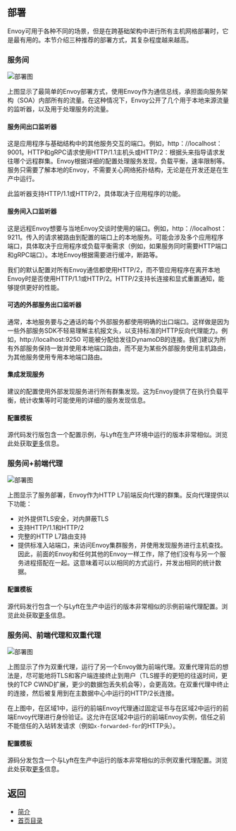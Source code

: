 ## 部署

Envoy可用于各种不同的场景，但是在跨基础架构中进行所有主机网格部署时，它是最有用的。本节介绍三种推荐的部署方式，其复杂程度越来越高。

### 服务间

![部署图](https://www.envoyproxy.io/docs/envoy/latest/_images/service_to_service.svg)

上图显示了最简单的Envoy部署方式，使用Envoy作为通信总线，承担面向服务架构（SOA）内部所有的流量。在这种情况下，Envoy公开了几个用于本地来源流量的监听器，以及用于处理服务的流量。

#### 服务间出口监听器
这是应用程序与基础结构中的其他服务交互的端口。例如，http：//localhost：9001。HTTP和gRPC请求使用HTTP/1.1主机头或HTTP/2：根据头来指导请求发往哪个远程群集。Envoy根据详细的配置处理服务发现，负载平衡，速率限制等。服务只需要了解本地的Envoy，不需要关心网络拓扑结构，无论是在开发还是在生产中运行。

此监听器支持HTTP/1.1或HTTP/2，具体取决于应用程序的功能。

#### 服务间入口监听器
这是远程Envoy想要与当地Envoy交谈时使用的端口。例如，http：//localhost：9211。传入的请求被路由到配置的端口上的本地服务。可能会涉及多个应用程序端口，具体取决于应用程序或负载平衡需求（例如，如果服务同时需要HTTP端口和gRPC端口）。本地Envoy根据需要进行缓冲，断路等。

我们的默认配置对所有Envoy通信都使用HTTP/2，而不管应用程序在离开本地Envoy时是否使用HTTP/1.1或HTTP/2。HTTP/2支持长连接和显式重置通知，能够提供更好的性能。

#### 可选的外部服务出口监听器
通常，本地服务要与之通话的每个外部服务都使用明确的出口端口。这样做是因为一些外部服务SDK不轻易理解主机报文头，以支持标准的HTTP反向代理能力。例如，http://localhost:9250 可能被分配给发往DynamoDB的连接。我们建议为所有外部服务保持一致并使用本地端口路由，而不是为某些外部服务使用主机路由，为其他服务使用专用本地端口路由。

#### 集成发现服务
建议的配置使用外部发现服务进行所有群集发现。这为Envoy提供了在执行负载平衡，统计收集等时可能使用的详细的服务发现信息。

#### 配置模板
源代码发行版包含一个配置示例，与Lyft在生产环境中运行的版本非常相似。浏览此处获取[更多](../Buildingandinstallation/Referenceconfigurations.md)信息。

### 服务间+前端代理

![部署图](https://www.envoyproxy.io/docs/envoy/latest/_images/front_proxy.svg)

上图显示了服务部署，Envoy作为HTTP L7前端反向代理的群集。反向代理提供以下功能：

- 对外提供TLS安全，对内屏蔽TLS
- 支持HTTP/1.1和HTTP/2
- 完整的HTTP L7路由支持
- 提供标准入站端口，来访问Envoy集群服务，并使用发现服务进行主机查找。因此，前面的Envoy和任何其他的Envoy一样工作，除了他们没有与另一个服务进程搭配在一起。这意味着可以以相同的方式运行，并发出相同的统计数据。

#### 配置模板

源代码发行包含一个与Lyft在生产中运行的版本非常相似的示例前端代理配置。浏览此处获取[更多](../Buildingandinstallation/Referenceconfigurations.md)信息。

### 服务间、前端代理和双重代理


![部署图](https://www.envoyproxy.io/docs/envoy/latest/_images/double_proxy.svg)

上图显示了作为双重代理，运行了另一个Envoy做为前端代理。双重代理背后的想法是，尽可能地将TLS和客户端连接终止到用户（TLS握手的更短的往返时间，更快的TCP CWND扩展，更少的数据包丢失机会等），会更高效。在双重代理中终止的连接，然后被复用到在主数据中心中运行的HTTP/2长连接。

在上图中，在区域1中，运行的前端Envoy代理通过固定证书与在区域2中运行的前端Envoy代理进行身份验证。这允许在区域2中运行的前端Envoy实例，信任之前不能信任的入站转发请求（例如`x-forwarded-for`的HTTP头）。

#### 配置模板
源码分发包含一个与Lyft在生产中运行的版本非常相似的示例双重代理配置。浏览此处获取[更多](../Buildingandinstallation/Referenceconfigurations.md)信息。

## 返回
- [简介](../Introduction.md)
- [首页目录](../README.md)
